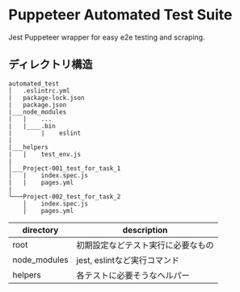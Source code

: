 # Puppeteer Automated Test Suite

Jest Puppeteer wrapper for easy e2e testing and scraping.

## ディレクトリ構造

```
automated_test
│   .eslintrc.yml
|   package-lock.json
|   package.json
|___node_modules
|   |    ...
|   |____.bin
|        |    eslint
|   
|___helpers
|   |    test_env.js
|
│___Project-001_test_for_task_1
│   |    index.spec.js
|   |    pages.yml
|
└───Project-002_test_for_task_2
    │    index.spec.js
    │    pages.yml
```

| directory | description |
| --- | --- |
| root | 初期設定などテスト実行に必要なもの |
| node_modules | jest, eslintなど実行コマンド |
| helpers | 各テストに必要そうなヘルパー |
